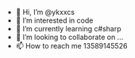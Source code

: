 - 👋 Hi, I’m @ykxxcs
- 👀 I’m interested in code
- 🌱 I’m currently learning c#sharp
- 💞️ I’m looking to collaborate on ...
- 📫 How to reach me 13589145526

<!---
ykxxcs/ykxxcs is a ✨ special ✨ repository because its `README.md` (this file) appears on your GitHub profile.
You can click the Preview link to take a look at your changes.
--->
